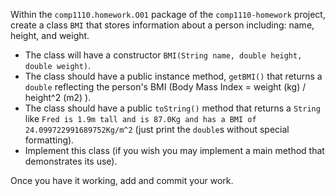 Within the `comp1110.homework.O01` package of the `comp1110-homework` project,
create a class `BMI` that stores information about a person including: name,
height, and weight.
* The class will have a constructor `BMI(String name, double height,
double weight)`.
* The class should have a public instance method, `getBMI()` that returns a `double` reflecting the person's BMI (Body Mass Index = weight (kg) / height^2 (m2) ).
* The class should have a public `toString()` method that returns a `String` like `Fred is 1.9m tall and is 87.0Kg and has a BMI of 24.099722991689752Kg/m^2` (just print the `double`s without special formatting).
* Implement this class (if you wish you may implement a main method that demonstrates its use).

Once you have it working, add and commit your work.
